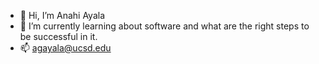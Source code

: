 - 👋 Hi, I’m Anahi Ayala
- 🌱 I’m currently learning about software and what are the right steps to be successful in it.
- 📫 agayala@ucsd.edu

<!---
agayala/agayala is a ✨ special ✨ repository because its `README.md` (this file) appears on your GitHub profile.
You can click the Preview link to take a look at your changes.
--->
